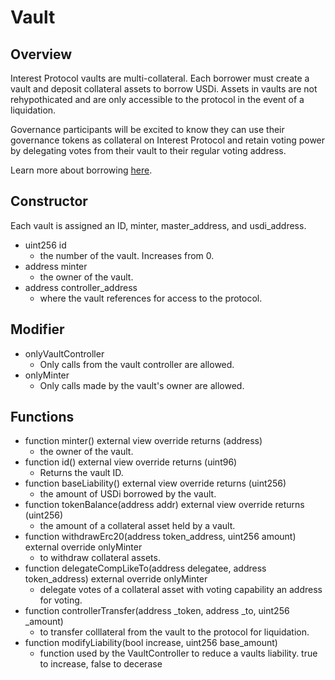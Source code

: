 # Vault

## Overview

Interest Protocol vaults are multi-collateral. Each borrower must create a vault and deposit collateral assets to borrow USDi. Assets in vaults are not rehypothicated and are only accessible to the protocol in the event of a liquidation. 

Governance participants will be excited to know they can use their governance tokens as collateral on Interest Protocol and retain voting power by delegating votes from their vault to their regular voting address. 

Learn more about borrowing [here](../../concepts/Borrowing/InterestRates.mdx).


## Constructor
Each vault is assigned an ID, minter, master_address, and usdi_address. 
* uint256 id
    * the number of the vault. Increases from 0. 
* address minter
    * the owner of the vault.
* address controller_address
    * where the vault references for access to the protocol.

## Modifier
* onlyVaultController
    * Only calls from the vault controller are allowed.
* onlyMinter
    * Only calls made by the vault's owner are allowed.

## Functions
* function minter() external view override returns (address)
    * the owner of the vault. 
* function id() external view override returns (uint96)
    * Returns the vault ID. 
* function baseLiability() external view override returns (uint256)
    * the amount of USDi borrowed by the vault. 
* function tokenBalance(address addr) external view override returns (uint256)
    * the amount of a collateral asset held by a vault. 
* function withdrawErc20(address token_address, uint256 amount) external override onlyMinter
    * to withdraw collateral assets.
* function delegateCompLikeTo(address delegatee, address token_address) external override onlyMinter
    * delegate votes of a collateral asset with voting capability an address for voting.
* function controllerTransfer(address _token, address _to, uint256 _amount)
    * to transfer colllateral from the vault to the protocol for liquidation.
* function modifyLiability(bool increase, uint256 base_amount)
    * function used by the VaultController to reduce a vaults liability. true to increase, false to decerase



